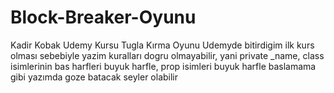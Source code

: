 # Block-Breaker-Oyunu
Kadir Kobak Udemy Kursu Tugla Kırma Oyunu
Udemyde bitirdigim ilk kurs olması sebebiyle yazim kuralları dogru olmayabilir,
yani private _name,
class isimlerinin bas harfleri buyuk harfle,
prop isimleri buyuk harfle baslamama gibi yazımda goze batacak seyler olabilir

